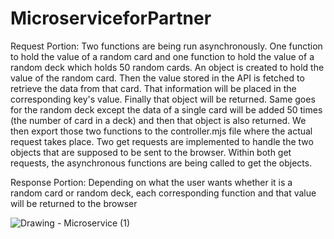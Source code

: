 # MicroserviceforPartner
Request Portion: Two functions are being run asynchronously. One function to hold the value of a random card and one function to hold the value of a random deck which holds 50 random cards. An object is created to hold the value of the random card. Then the value stored in the API is fetched to retrieve the data from that card. That information will be placed in the corresponding key's value. Finally that object will be returned. Same goes for the random deck except the data of a single card will be added 50 times (the number of card in a deck) and then that object is also returned. We then export those two functions to the controller.mjs file where the actual request takes place. Two get requests are implemented to handle the two objects that are supposed to be sent to the browser. Within both get requests, the asynchronous functions are being called to get the objects.

Response Portion: Depending on what the user wants whether it is a random card or random deck, each corresponding function and that value will be returned to the browser


![Drawing - Microservice (1)](https://user-images.githubusercontent.com/103273940/218556646-6aca7312-359a-4d27-89e4-42ece98b2b42.jpg)

